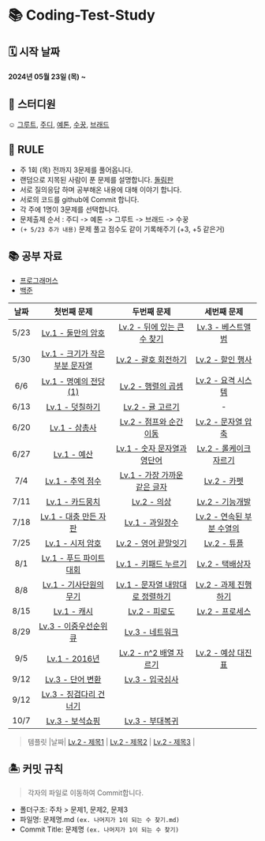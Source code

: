 # 📚 Coding-Test-Study 

## 🗓 시작 날짜
#### 2024년 05월 23일 (목) ~

## 👥 스터디원
☺️ [그루트](https://github.com/Groot-94), [주디](https://github.com/Judy-999), [예톤](https://github.com/yeeton37), [수꿍](https://github.com/Jeon-Minsu), [브래드](https://github.com/bradheo65)

## 🐳 RULE
- 주 1회 (목) 전까지 3문제를 풀어옵니다.
- 랜덤으로 지목된 사람이 푼 문제를 설명합니다. [돌림판](https://chromewebstore.google.com/detail/%EB%8F%8C%EB%A0%A4%EB%8F%8C%EB%A0%A4-%EB%8F%8C%EB%A6%BC%ED%8C%90/cbhdjmlgamciejnfglfejgbgmjdddckh?hl=ko)
- 서로 질의응답 하며 공부해온 내용에 대해 이야기 합니다.
- 서로의 코드를 github에 Commit 합니다.
- 각 주에 1명이 3문제를 선택합니다.
- 문제출제 순서 : 주디 -> 예톤 -> 그루트 -> 브래드 -> 수꿍
- `(+ 5/23 추가 내용)` 문제 풀고 점수도 같이 기록해주기 (+3, +5 같은거)

  
## 📚 공부 자료 
- [프로그래머스](https://programmers.co.kr/)
- [백준](https://www.acmicpc.net/)

| 날짜  | 첫번째 문제 | 두번째 문제 | 세번째 문제| 
|:-------:|:-----------:|:-------:|:-----------:|
|5/23|[Lv.1 - 둘만의 암호](https://school.programmers.co.kr/learn/courses/30/lessons/155652)| [Lv.2 - 뒤에 있는 큰 수 찾기](https://school.programmers.co.kr/learn/courses/30/lessons/154539) | [Lv.3 - 베스트앨범](https://school.programmers.co.kr/learn/courses/30/lessons/42579)|
|5/30|[Lv.1 - 크기가 작은 부분 문자열](https://school.programmers.co.kr/learn/courses/30/lessons/147355)| [Lv.2 - 괄호 회전하기](https://school.programmers.co.kr/learn/courses/30/lessons/76502) | [Lv.2 - 할인 행사](https://school.programmers.co.kr/learn/courses/30/lessons/131127)|
|6/6|[Lv.1 - 명예의 전당 (1)](https://school.programmers.co.kr/learn/courses/30/lessons/138477)| [Lv.2 - 행렬의 곱셈](https://school.programmers.co.kr/learn/courses/30/lessons/12949) | [Lv.2 - 요격 시스템](https://school.programmers.co.kr/learn/courses/30/lessons/181188) |
|6/13|[Lv.1 - 덧칠하기](https://school.programmers.co.kr/learn/courses/30/lessons/161989)| [Lv.2 - 귤 고르기](https://school.programmers.co.kr/learn/courses/30/lessons/138476) | - |
|6/20|[Lv.1 - 삼총사](https://school.programmers.co.kr/learn/courses/30/lessons/131705)| [Lv.2 - 점프와 순간 이동](https://school.programmers.co.kr/learn/courses/30/lessons/12980) | [Lv.2 - 문자열 압축](https://school.programmers.co.kr/learn/courses/30/lessons/60057) |
|6/27|[Lv.1 - 예산](https://school.programmers.co.kr/learn/courses/30/lessons/12982)| [Lv.1 - 숫자 문자열과 영단어](https://school.programmers.co.kr/learn/courses/30/lessons/81301) | [Lv.2 - 롤케이크 자르기](https://school.programmers.co.kr/learn/courses/30/lessons/132265) |
|7/4|[Lv.1 - 추억 점수](https://school.programmers.co.kr/learn/courses/30/lessons/176963?language=swift)| [Lv.1 - 가장 가까운 같은 글자](https://school.programmers.co.kr/learn/courses/30/lessons/142086) | [Lv.2 - 카펫](https://school.programmers.co.kr/learn/courses/30/lessons/42842) |
|7/11|[Lv.1 - 카드뭉치](https://school.programmers.co.kr/learn/courses/30/lessons/159994)| [Lv.2 - 의상](https://school.programmers.co.kr/learn/courses/30/lessons/42578) | [Lv.2 - 기능개발](https://school.programmers.co.kr/learn/courses/30/lessons/42586)|
|7/18|[Lv.1 - 대충 만든 자판](https://school.programmers.co.kr/learn/courses/30/lessons/160586)| [Lv.1 - 과일장수](https://school.programmers.co.kr/learn/courses/30/lessons/135808) | [Lv.2 - 연속된 부분 수열의 ](https://school.programmers.co.kr/learn/courses/30/lessons/178870)|
|7/25|[Lv.1 - 시저 암호](https://school.programmers.co.kr/learn/courses/30/lessons/12926)| [Lv.2 - 영어 끝말잇기](https://school.programmers.co.kr/learn/courses/30/lessons/12981) | [Lv.2 - 튜플 ](https://school.programmers.co.kr/learn/courses/30/lessons/64065)|
|8/1|[Lv.1 - 푸드 파이트 대회](https://school.programmers.co.kr/learn/courses/30/lessons/134240)| [Lv.1 - 키패드 누르기](https://school.programmers.co.kr/learn/courses/30/lessons/67256) | [Lv.2 - 택배상자 ](https://school.programmers.co.kr/learn/courses/30/lessons/131704)|
|8/8|[Lv.1 - 기사단원의 무기](https://school.programmers.co.kr/learn/courses/30/lessons/136798)| [Lv.1 - 문자열 내맘대로 정렬하기](https://school.programmers.co.kr/learn/courses/30/lessons/12915) | [Lv.2 - 과제 진행하기](https://school.programmers.co.kr/learn/courses/30/lessons/176962)|
|8/15| [Lv.1 - 캐시](https://school.programmers.co.kr/learn/courses/30/lessons/17680 ) | [Lv.2 - 피로도](https://school.programmers.co.kr/learn/courses/30/lessons/87946) | [Lv.2 - 프로세스](https://school.programmers.co.kr/learn/courses/30/lessons/42587) |
|8/29| [Lv.3 - 이중우선순위큐](https://school.programmers.co.kr/learn/courses/30/lessons/42628 ) | [Lv.3 - 네트워크](https://school.programmers.co.kr/learn/courses/30/lessons/43162) |
|9/5| [Lv.1 - 2016년](https://school.programmers.co.kr/learn/courses/30/lessons/12901) | [Lv.2 - n^2 배열 자르기](https://school.programmers.co.kr/learn/courses/30/lessons/87390) | [Lv.2 - 예상 대진표](https://school.programmers.co.kr/learn/courses/30/lessons/12985) |
|9/12| [Lv.3 - 단어 변환](https://school.programmers.co.kr/learn/courses/30/lessons/43163) | [Lv.3 - 입국심사](https://school.programmers.co.kr/learn/courses/30/lessons/43238) |
|9/12| [Lv.3 - 징검다리 건너기](https://school.programmers.co.kr/learn/courses/30/lessons/64062) |
|10/7| [Lv.3 - 보석쇼핑](https://school.programmers.co.kr/learn/courses/30/lessons/67258)   | [Lv.3 - 부대복귀](https://school.programmers.co.kr/learn/courses/30/lessons/132266)|
 
> 템플릿
> |날짜| [Lv.2 - 제목1](url1) | [Lv.2 - 제목2](url2) | [Lv.2 - 제목3](url3) |

## 🏝 커밋 규칙

> 각자의 파일로 이동하여 Commit합니다.

- 폴더구조: 주차 > 문제1, 문제2, 문제3
- 파일명: 문제명.md `(ex. 나머지가 1이 되는 수 찾기.md)`
- Commit Title: 문제명 `(ex. 나머지가 1이 되는 수 찾기)`
